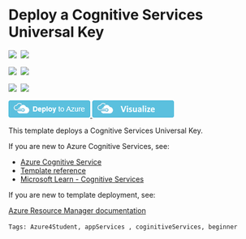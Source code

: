 # Deploy a Cognitive Services Universal Key

<IMG SRC="https://azurequickstartsservice.blob.core.windows.net/badges/101-cognitive-services-universalkey/PublicLastTestDate.svg" />&nbsp;
<IMG SRC="https://azurequickstartsservice.blob.core.windows.net/badges/101-cognitive-services-universalkey/PublicDeployment.svg" />&nbsp;

<IMG SRC="https://azurequickstartsservice.blob.core.windows.net/badges/101-cognitive-services-universalkey/FairfaxLastTestDate.svg" />&nbsp;
<IMG SRC="https://azurequickstartsservice.blob.core.windows.net/badges/101-cognitive-services-universalkey/FairfaxDeployment.svg" />&nbsp;

<IMG SRC="https://azurequickstartsservice.blob.core.windows.net/badges/101-cognitive-services-universalkey/BestPracticeResult.svg" />&nbsp;
<IMG SRC="https://azurequickstartsservice.blob.core.windows.net/badges/101-cognitive-services-universalkey/CredScanResult.svg" />&nbsp;

<a href="https://portal.azure.com/#create/Microsoft.Template/uri/https%3A%2F%2Fraw.githubusercontent.com%2FAzure%2Fazure-quickstart-templates%2Fmaster%2F101-cognitive-services-universalkey%2Fazuredeploy.json" target="_blank">
    <img src="https://raw.githubusercontent.com/Azure/azure-quickstart-templates/master/1-CONTRIBUTION-GUIDE/images/deploytoazure.png"/>
</a>
<a href="http://armviz.io/#/?load=https%3A%2F%2Fraw.githubusercontent.com%2FAzure%2Fazure-quickstart-templates%2Fmaster%2F101-cognitive-services-universalkey%2Fazuredeploy.json" target="_blank">
    <img src="https://raw.githubusercontent.com/Azure/azure-quickstart-templates/master/1-CONTRIBUTION-GUIDE/images/visualizebutton.png"/>
</a>

This template deploys a Cognitive Services Universal Key.

If you are new to Azure Cognitive Services, see:

- [Azure Cognitive Service](https://docs.microsoft.com/en-us/azure/cognitive-services/)
- [Template reference](https://docs.microsoft.com/es-es/azure/templates/microsoft.cognitiveservices/2017-04-18/accounts)
- [Microsoft Learn - Cognitive Services](https://docs.microsoft.com/es-es/learn/browse/?term=cognitive%20service)

If you are new to template deployment, see:

[Azure Resource Manager documentation](https://docs.microsoft.com/azure/azure-resource-manager/)

`Tags: Azure4Student, appServices , coginitiveServices, beginner`
